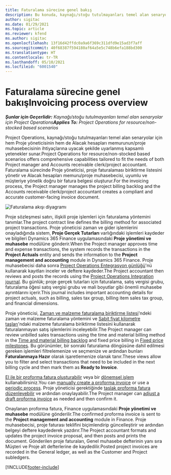```yaml
---
title: Faturalama sürecine genel bakış
description: Bu konuda, kaynağı/stoğu tutulmayanları temel alan senaryolar için Project Operations uygulamasında faturalamaya genel bir bakış sağlanmaktadır.
author: sigitac
ms.date: 01/29/2021
ms.topic: article
ms.reviewer: kfend
ms.author: sigitac
ms.openlocfilehash: 13f16d42ffdc0a9a6f369c311dfd9e15ad3f7aff
ms.sourcegitcommit: 40f68387f594180af64a5e5c748b6efa188bd300
ms.translationtype: HT
ms.contentlocale: tr-TR
ms.lasthandoff: 05/10/2021
ms.locfileid: "6001540"
---
```

# <a name="invoicing-process-overview"></a><span data-ttu-id="09769-103">Faturalama sürecine genel bakış</span><span class="sxs-lookup"><span data-stu-id="09769-103">Invoicing process overview</span></span>

<span data-ttu-id="09769-104">_**Şunlar için Geçerlidir:** Kaynağı/stoğu tutulmayanları temel alan senaryolar için Project Operations_</span><span class="sxs-lookup"><span data-stu-id="09769-104">_**Applies To:** Project Operations for resource/non-stocked based scenarios_</span></span>

<span data-ttu-id="09769-105">Project Operations, kaynağı/stoğu tutulmayanları temel alan senaryolar için hem Proje yöneticisinin hem de Alacak hesapları memurunun/proje muhasebecisinin ihtiyaçlarına uyacak şekilde uyarlanmış kapsamlı yetenekler sunar.</span><span class="sxs-lookup"><span data-stu-id="09769-105">Project Operations for resource/non-stocked based scenarios offers comprehensive capabilities tailored to fit the needs of both Project manager and Accounts receivable clerk/project accountant.</span></span> <span data-ttu-id="09769-106">Faturalama sürecinde Proje yöneticisi, proje faturalaması biriktirme listesini yönetir ve Alacak hesapları memuru/proje muhasebecisi, uyumlu ve müşteriye yönelik doğru bir fatura belgesi oluşturur.</span><span class="sxs-lookup"><span data-stu-id="09769-106">For the invoicing process, the Project manager manages the project billing backlog and the Accounts receivable clerk/project accountant creates a compliant and accurate customer-facing invoice document.</span></span>

![Faturalama akışı diyagramı](./media/invoicing-flow.png)

<span data-ttu-id="09769-108">Proje sözleşmesi satırı, ilişkili proje işlemleri için faturalama yöntemini tanımlar.</span><span class="sxs-lookup"><span data-stu-id="09769-108">The project contract line defines the billing method for associated project transactions.</span></span> <span data-ttu-id="09769-109">Proje yöneticisi zaman ve gider işlemlerini onayladığında sistem, **Proje Gerçek Tutarları** varlığındaki işlemleri kaydeder ve bilgileri Dynamics 365 Finance uygulamasındaki **Proje yönetimi ve muhasebe** modülüne gönderir.</span><span class="sxs-lookup"><span data-stu-id="09769-109">When the Project manager approves time and expense transactions, the system records the transactions in the **Project Actuals** entity and sends the information to the **Project management and accounting** module in Dynamics 365 Finance.</span></span> <span data-ttu-id="09769-110">Proje muhasebecisi daha sonra [Project Operations Entegrasyon günlüğü](../project-accounting/project-operations-integration-journal.md)'nü kullanarak kayıtları inceler ve deftere kaydeder.</span><span class="sxs-lookup"><span data-stu-id="09769-110">The Project accountant then reviews and posts the records using the [Project Operations Integration journal](../project-accounting/project-operations-integration-journal.md).</span></span> <span data-ttu-id="09769-111">Bu günlük; proje gerçek tutarları için faturalama, satış vergisi grubu, faturalama öğesi satış vergisi grubu ve mali boyutlar gibi önemli muhasebe ayrıntılarını içerir.</span><span class="sxs-lookup"><span data-stu-id="09769-111">This journal includes important accounting details for project actuals, such as billing, sales tax group, billing item sales tax group, and financial dimensions.</span></span>

<span data-ttu-id="09769-112">Proje yöneticisi, [Zaman ve malzeme faturalama biriktirme listesi](../proforma-invoicing/manage-billing-backlog.md#time-and-material-billing-backlog)'ndeki zaman ve malzeme faturalama yöntemini ve [Sabit fiyat kilometre taşları](../proforma-invoicing/manage-billing-backlog.md#fixed-price-milestones)'ndaki malzeme faturalama biriktirme listesini kullanarak faturalanmayan satış işlemlerini inceleyebilir.</span><span class="sxs-lookup"><span data-stu-id="09769-112">The Project manager can review unbilled sales transactions using the time and material billing method in the [Time and material billing backlog](../proforma-invoicing/manage-billing-backlog.md#time-and-material-billing-backlog) and fixed price billing in [Fixed price milestones](../proforma-invoicing/manage-billing-backlog.md#fixed-price-milestones).</span></span> <span data-ttu-id="09769-113">Bu görünümler, bir sonraki faturalama döngüsüne dahil edilmesi gereken işlemleri filtrelemenize ve seçmenize ve ardından bunları **Faturalanmaya Hazır** olarak işaretlemenize olanak tanır.</span><span class="sxs-lookup"><span data-stu-id="09769-113">These views allow you to filter and select transactions that need to be included in the next billing cycle and then mark them as **Ready to Invoice**.</span></span>

<span data-ttu-id="09769-114">[El ile bir proforma fatura oluşturabilir](../proforma-invoicing/create-manual-proforma-invoice.md) veya bir [dönemsel işlem](../proforma-invoicing/configure-automated-invoice-creation.md) kullanabilirsiniz.</span><span class="sxs-lookup"><span data-stu-id="09769-114">You can [manually create a proforma invoice](../proforma-invoicing/create-manual-proforma-invoice.md) or use a [periodic process](../proforma-invoicing/configure-automated-invoice-creation.md).</span></span> <span data-ttu-id="09769-115">Proje yöneticisi gerektiğinde [taslak proforma fatura düzenleyebilir](../proforma-invoicing/manage-proforma-invoice.md) ve ardından onaylayabilir.</span><span class="sxs-lookup"><span data-stu-id="09769-115">The Project manager can [adjust a draft proforma invoice](../proforma-invoicing/manage-proforma-invoice.md) as needed and then confirm it.</span></span>

<span data-ttu-id="09769-116">Onaylanan proforma fatura, Finance uygulamasındaki **Proje yönetimi ve muhasebe** modülüne gönderilir.</span><span class="sxs-lookup"><span data-stu-id="09769-116">The confirmed proforma invoice is sent to the **Project management and accounting** module in Finance.</span></span> <span data-ttu-id="09769-117">Proje muhasebecisi, proje faturası teklifini biçimlendirip güncelleştirir ve ardından belgeyi deftere kaydederek yazdırır.</span><span class="sxs-lookup"><span data-stu-id="09769-117">The Project accountant formats and updates the project invoice proposal, and then posts and prints the document.</span></span> <span data-ttu-id="09769-118">Gönderilen proje faturaları, Genel muhasebe defterinin yanı sıra Müşteri ve Proje alt defterlerine de kaydedilir.</span><span class="sxs-lookup"><span data-stu-id="09769-118">Posted project invoices are recorded in the General ledger, as well as the Customer and Project subledgers.</span></span>


[!INCLUDE[footer-include](../includes/footer-banner.md)]